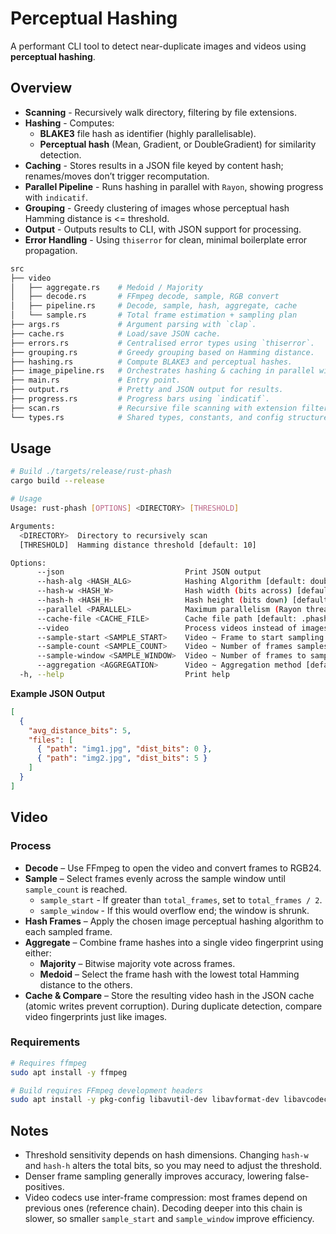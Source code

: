 # Perceptual Hashing

A performant CLI tool to detect near-duplicate images and videos using **perceptual hashing**.

## Overview

* **Scanning** - Recursively walk directory, filtering by file extensions.
* **Hashing** - Computes:
  * **BLAKE3** file hash as identifier (highly parallelisable).
  * **Perceptual hash** (Mean, Gradient, or DoubleGradient) for similarity detection.
* **Caching** - Stores results in a JSON file keyed by content hash; renames/moves don’t trigger recomputation.
* **Parallel Pipeline** - Runs hashing in parallel with `Rayon`, showing progress with `indicatif`.
* **Grouping** - Greedy clustering of images whose perceptual hash Hamming distance is <= threshold.
* **Output** - Outputs results to CLI, with JSON support for processing.
* **Error Handling** - Using `thiserror` for clean, minimal boilerplate error propagation.

```bash
src
├── video
│   ├── aggregate.rs    # Medoid / Majority
│   ├── decode.rs       # FFmpeg decode, sample, RGB convert
│   ├── pipeline.rs     # Decode, sample, hash, aggregate, cache
│   └── sample.rs       # Total frame estimation + sampling plan
├── args.rs             # Argument parsing with `clap`.
├── cache.rs            # Load/save JSON cache.
├── errors.rs           # Centralised error types using `thiserror`.
├── grouping.rs         # Greedy grouping based on Hamming distance.
├── hashing.rs          # Compute BLAKE3 and perceptual hashes.
├── image_pipeline.rs   # Orchestrates hashing & caching in parallel with Rayon.
├── main.rs             # Entry point.
├── output.rs           # Pretty and JSON output for results.
├── progress.rs         # Progress bars using `indicatif`.
├── scan.rs             # Recursive file scanning with extension filtering.
└── types.rs            # Shared types, constants, and config structures.
```

## Usage

```bash
# Build ./targets/release/rust-phash
cargo build --release

# Usage
Usage: rust-phash [OPTIONS] <DIRECTORY> [THRESHOLD]

Arguments:
  <DIRECTORY>  Directory to recursively scan
  [THRESHOLD]  Hamming distance threshold [default: 10]

Options:
      --json                           Print JSON output
      --hash-alg <HASH_ALG>            Hashing Algorithm [default: double-gradient] [possible values: mean, gradient, double-gradient]
      --hash-w <HASH_W>                Hash width (bits across) [default: 16]
      --hash-h <HASH_H>                Hash height (bits down) [default: 16]
      --parallel <PARALLEL>            Maximum parallelism (Rayon threads) [default: 0]
      --cache-file <CACHE_FILE>        Cache file path [default: .phash-cache.json]
      --video                          Process videos instead of images
      --sample-start <SAMPLE_START>    Video ~ Frame to start sampling from [default: 0]
      --sample-count <SAMPLE_COUNT>    Video ~ Number of frames samples; evenly-spaced between sample-start and sample-window [default: 10]
      --sample-window <SAMPLE_WINDOW>  Video ~ Number of frames to sample over; 0 = auto (whole video) [default: 0]
      --aggregation <AGGREGATION>      Video ~ Aggregation method [default: medoid] [possible values: majority, medoid]
  -h, --help                           Print help
```

**Example JSON Output**
```json
[
  {
    "avg_distance_bits": 5,
    "files": [
      { "path": "img1.jpg", "dist_bits": 0 },
      { "path": "img2.jpg", "dist_bits": 5 }
    ]
  }
]
```


## Video
### Process
* **Decode** – Use FFmpeg to open the video and convert frames to RGB24.
* **Sample** – Select frames evenly across the sample window until `sample_count` is reached.
  * `sample_start` - If greater than `total_frames`, set to `total_frames / 2`.
  * `sample_window` - If this would overflow end; the window is shrunk.
* **Hash Frames** – Apply the chosen image perceptual hashing algorithm to each sampled frame.
* **Aggregate** – Combine frame hashes into a single video fingerprint using either:
  * **Majority** – Bitwise majority vote across frames.
  * **Medoid** – Select the frame hash with the lowest total Hamming distance to the others.
* **Cache & Compare** – Store the resulting video hash in the JSON cache (atomic writes prevent corruption). During duplicate detection, compare video fingerprints just like images.

### Requirements
```bash
# Requires ffmpeg
sudo apt install -y ffmpeg

# Build requires FFmpeg development headers
sudo apt install -y pkg-config libavutil-dev libavformat-dev libavcodec-dev libswscale-dev libavfilter-dev libavdevice-dev
```

## Notes
- Threshold sensitivity depends on hash dimensions. Changing `hash-w` and `hash-h` alters the total bits, so you may need to adjust the threshold.
- Denser frame sampling generally improves accuracy, lowering false-positives.
- Video codecs use inter-frame compression: most frames depend on previous ones (reference chain). Decoding deeper into this chain is slower, so smaller `sample_start` and `sample_window` improve efficiency.
